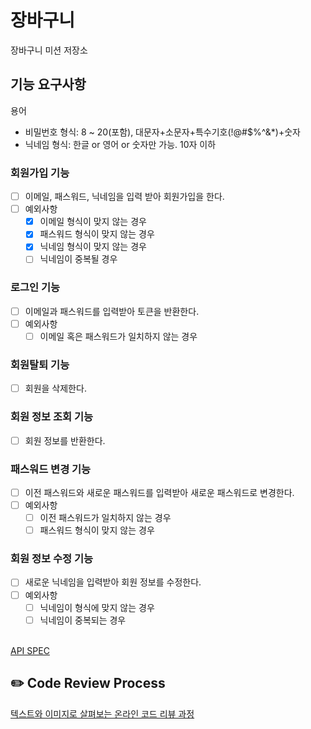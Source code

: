 # 장바구니

장바구니 미션 저장소

## 기능 요구사항

용어

* 비밀번호 형식: 8 ~ 20(포함), 대문자+소문자+특수기호(!@#$%^&*)+숫자
* 닉네임 형식: 한글 or 영어 or 숫자만 가능. 10자 이하

### 회원가입 기능

- [ ] 이메일, 패스워드, 닉네임을 입력 받아 회원가입을 한다.
- [ ] 예외사항
    - [x] 이메일 형식이 맞지 않는 경우
    - [x] 패스워드 형식이 맞지 않는 경우
    - [x] 닉네임 형식이 맞지 않는 경우
    - [ ] 닉네임이 중복될 경우

### 로그인 기능 
- [ ] 이메일과 패스워드를 입력받아 토큰을 반환한다.
- [ ] 예외사항
  - [ ] 이메일 혹은 패스워드가 일치하지 않는 경우

### 회원탈퇴 기능
- [ ] 회원을 삭제한다.

### 회원 정보 조회 기능
- [ ] 회원 정보를 반환한다.

### 패스워드 변경 기능
- [ ] 이전 패스워드와 새로운 패스워드를 입력받아 새로운 패스워드로 변경한다.
- [ ] 예외사항
  - [ ] 이전 패스워드가 일치하지 않는 경우
  - [ ] 패스워드 형식이 맞지 않는 경우

### 회원 정보 수정 기능
- [ ] 새로운 닉네임을 입력받아 회원 정보를 수정한다.
- [ ] 예외사항
  - [ ] 닉네임이 형식에 맞지 않는 경우
  - [ ] 닉네임이 중복되는 경우

\
[API SPEC](https://www.notion.so/awesomeo184/API-SPEC-50fd99cc2ca9486ca5b83ed1958b6a6f)

## ✏️ Code Review Process

[텍스트와 이미지로 살펴보는 온라인 코드 리뷰 과정](https://github.com/next-step/nextstep-docs/tree/master/codereview)
